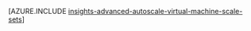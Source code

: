 <properties
    pageTitle="Configuration d’échelle automatique à l’aide de modèles Gestionnaire de ressources pour les jeux d’échelle machine virtuelle avancée | Microsoft Azure"
    description="Configurer échelle pour machine virtuelle échelle jeux basés sur plusieurs règles et les profils avec des notifications de messagerie et webhoook pour les actions d’échelle."
    authors="kamathashwin"
    manager="timlt"
    editor=""
    services="virtual-machine-scale-sets"
    documentationCenter=""/>

<tags
    ms.service="virtual-machine-scale-sets"
    ms.workload="na"
    ms.tgt_pltfrm="na"
    ms.devlang="na"
    ms.topic="article"
    ms.date="08/04/2016"
    ms.author="ashwink"/>

[AZURE.INCLUDE [insights-advanced-autoscale-virtual-machine-scale-sets](../../includes/insights-advanced-autoscale-virtual-machine-scale-sets.md)]
